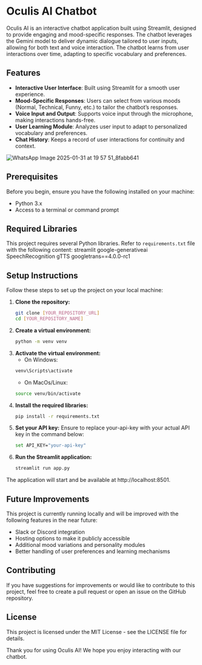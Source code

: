 # Oculis AI Chatbot

Oculis AI is an interactive chatbot application built using Streamlit, designed to provide engaging and mood-specific responses. The chatbot leverages the Gemini model to deliver dynamic dialogue tailored to user inputs, allowing for both text and voice interaction. The chatbot learns from user interactions over time, adapting to specific vocabulary and preferences.

## Features

- **Interactive User Interface**: Built using Streamlit for a smooth user experience.
- **Mood-Specific Responses**: Users can select from various moods (Normal, Technical, Funny, etc.) to tailor the chatbot’s responses.
- **Voice Input and Output**: Supports voice input through the microphone, making interactions hands-free.
- **User Learning Module**: Analyzes user input to adapt to personalized vocabulary and preferences.
- **Chat History**: Keeps a record of user interactions for continuity and context.

![WhatsApp Image 2025-01-31 at 19 57 51_8fabb641](https://github.com/user-attachments/assets/295cc17f-78d9-42bb-bddc-f35af4e0340b)


## Prerequisites

Before you begin, ensure you have the following installed on your machine:

- Python 3.x
- Access to a terminal or command prompt

## Required Libraries

This project requires several Python libraries. Refer to `requirements.txt` file with the following content:
streamlit google-generativeai SpeechRecognition gTTS googletrans==4.0.0-rc1

## Setup Instructions

Follow these steps to set up the project on your local machine:

1. **Clone the repository:**
   ```bash
   git clone [YOUR_REPOSITORY_URL]
   cd [YOUR_REPOSITORY_NAME]
   ```
2. **Create a virtual environment:**
   ```bash
   python -m venv venv
   ```
3. **Activate the virtual environment:**
   - On Windows:
   ```bash
   venv\Scripts\activate
   ```
   - On MacOs/Linux:
   ```bash
   source venv/bin/activate
   ```
4. **Install the required libraries:**
   ```bash
   pip install -r requirements.txt
   ```
5. **Set your API key:** Ensure to replace your-api-key with your actual API key in the command below:
   ```bash
   set API_KEY="your-api-key"
   ```
6. **Run the Streamlit application:**
   ```bash
   streamlit run app.py
   ```
The application will start and be available at http://localhost:8501.

## Future Improvements
This project is currently running locally and will be improved with the following features in the near future:

- Slack or Discord integration
- Hosting options to make it publicly accessible
- Additional mood variations and personality modules
- Better handling of user preferences and learning mechanisms

## Contributing
If you have suggestions for improvements or would like to contribute to this project, feel free to create a pull request or open an issue on the GitHub repository.

## License
This project is licensed under the MIT License - see the LICENSE file for details.

Thank you for using Oculis AI! We hope you enjoy interacting with our chatbot.
   


